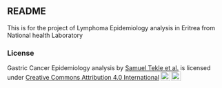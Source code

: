 ## README

This is for the project of Lymphoma Epidemiology analysis in Eritrea from National health Laboratory

### License

<p xmlns:cc="http://creativecommons.org/ns#" xmlns:dct="http://purl.org/dc/terms/"><span property="dct:title">Gastric Cancer Epidemiology analysis</span> by <a rel="cc:attributionURL dct:creator" property="cc:attributionName" href="https://www.linkedin.com/in/samuel-tekle-b157631a3/">Samuel Tekle et al.</a> is licensed under <a href="https://creativecommons.org/licenses/by/4.0/?ref=chooser-v1" target="_blank" rel="license noopener noreferrer" style="display:inline-block;">Creative Commons Attribution 4.0 International<img style="height:22px!important;margin-left:3px;vertical-align:text-bottom;" src="https://mirrors.creativecommons.org/presskit/icons/cc.svg?ref=chooser-v1" alt=""><img style="height:22px!important;margin-left:3px;vertical-align:text-bottom;" src="https://mirrors.creativecommons.org/presskit/icons/by.svg?ref=chooser-v1" alt=""></a></p>